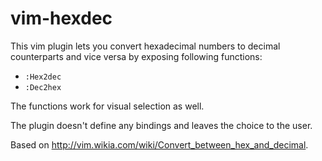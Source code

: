 # vim-hexdec

This vim plugin lets you convert hexadecimal numbers to decimal counterparts
and vice versa by exposing following functions:

- `:Hex2dec`
- `:Dec2hex`

The functions work for visual selection as well.

The plugin doesn't define any bindings and leaves the choice to the user.

Based on http://vim.wikia.com/wiki/Convert_between_hex_and_decimal.
